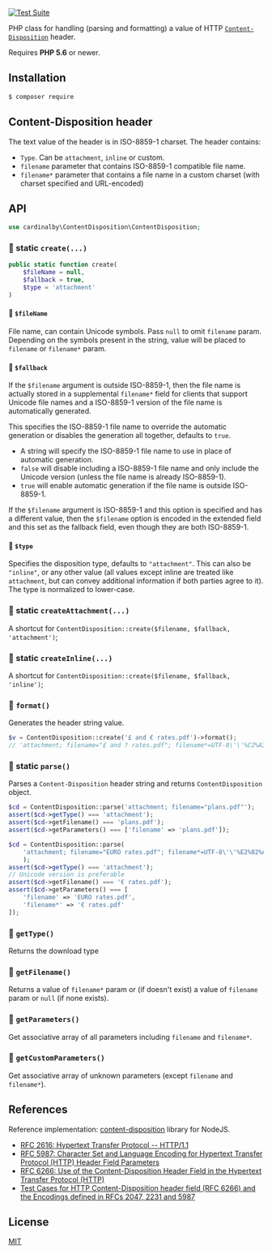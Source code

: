 [![Test Suite](https://github.com/cardinalby/phpContentDisposition/actions/workflows/test.yml/badge.svg)](https://github.com/cardinalby/phpContentDisposition/actions/workflows/test.yml)


PHP class for handling (parsing and formatting) a value of  HTTP 
[`Content-Disposition`](https://developer.mozilla.org/en-US/docs/Web/HTTP/Headers/Content-Disposition) header. 

Requires **PHP 5.6** or newer.

## Installation

```sh
$ composer require
```

## Content-Disposition header

The text value of the header is in ISO-8859-1 charset. The header contains:

- `Type`. Can be `attachment`, `inline` or custom.
- `filename` parameter that contains ISO-8859-1 compatible file name.
- `filename*` parameter that contains a file name in a custom charset (with charset specified and URL-encoded)

## API
```php
use cardinalby\ContentDisposition\ContentDisposition;
```

### 🔻 static `create(...)`
```php
public static function create(
    $fileName = null, 
    $fallback = true, 
    $type = 'attachment'
)
```
#### 🔸 `$fileName`
File name, can contain Unicode symbols. Pass `null` to omit `filename` param. Depending on the symbols present in the string, value will be placed to `filename` or `filename*` param.

#### 🔸 `$fallback`
If the `$filename` argument is outside ISO-8859-1, then the file name is actually
stored in a supplemental `filename*` field for clients that support Unicode file names and
a ISO-8859-1 version of the file name is automatically generated.

This specifies the ISO-8859-1 file name to override the automatic generation or
disables the generation all together, defaults to `true`.

- A string will specify the ISO-8859-1 file name to use in place of automatic
  generation.
- `false` will disable including a ISO-8859-1 file name and only include the
  Unicode version (unless the file name is already ISO-8859-1).
- `true` will enable automatic generation if the file name is outside ISO-8859-1.

If the `$filename` argument is ISO-8859-1 and this option is specified and has a
different value, then the `$filename` option is encoded in the extended field
and this set as the fallback field, even though they are both ISO-8859-1.

#### 🔸 `$type`
Specifies the disposition type, defaults to `"attachment"`. This can also be
`"inline"`, or any other value (all values except inline are treated like
`attachment`, but can convey additional information if both parties agree to
it). The type is normalized to lower-case.

### 🔻 static `createAttachment(...)`
A shortcut for `ContentDisposition::create($filename, $fallback, 'attachment')`;

### 🔻 static `createInline(...)`
A shortcut for `ContentDisposition::create($filename, $fallback, 'inline')`;

### 🔻 `format()`
Generates the header string value. 

```php
$v = ContentDisposition::create('£ and € rates.pdf')->format();
// 'attachment; filename="£ and ? rates.pdf"; filename*=UTF-8\'\'%C2%A3%20and%20%E2%82%AC%20rates.pdf'
```

### 🔻 static `parse()`
Parses a `Content-Disposition` header string and returns `ContentDisposition` object.

```php
$cd = ContentDisposition::parse('attachment; filename="plans.pdf"');
assert($cd->getType() === 'attachment');
assert($cd->getFilename() === 'plans.pdf');
assert($cd->getParameters() === ['filename' => 'plans.pdf']);
```

```php
$cd = ContentDisposition::parse(
    'attachment; filename="EURO rates.pdf"; filename*=UTF-8\'\'%E2%82%AC%20rates.pdf'
    );
assert($cd->getType() === 'attachment');
// Unicode version is preferable
assert($cd->getFilename() === '€ rates.pdf');
assert($cd->getParameters() === [
    'filename' => 'EURO rates.pdf', 
    'filename*' => '€ rates.pdf'
]);
```

### 🔻 `getType()`
Returns the download type

### 🔻 `getFilename()`
Returns a value of `filename*` param or (if doesn't exist) a value of `filename` param or `null` (if none exists).

### 🔻 `getParameters()`
Get associative array of all parameters including `filename` and `filename*`.

### 🔻 `getCustomParameters()`
Get associative array of unknown parameters (except `filename` and `filename*`).

## References

Reference implementation: [content-disposition](https://github.com/jshttp/content-disposition) library for NodeJS.

- [RFC 2616: Hypertext Transfer Protocol -- HTTP/1.1][rfc-2616]
- [RFC 5987: Character Set and Language Encoding for Hypertext Transfer Protocol (HTTP) Header Field Parameters][rfc-5987]
- [RFC 6266: Use of the Content-Disposition Header Field in the Hypertext Transfer Protocol (HTTP)][rfc-6266]
- [Test Cases for HTTP Content-Disposition header field (RFC 6266) and the Encodings defined in RFCs 2047, 2231 and 5987][tc-2231]

[rfc-2616]: https://tools.ietf.org/html/rfc2616
[rfc-5987]: https://tools.ietf.org/html/rfc5987
[rfc-6266]: https://tools.ietf.org/html/rfc6266
[tc-2231]: http://greenbytes.de/tech/tc2231/

## License

[MIT](LICENSE)
